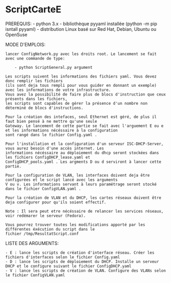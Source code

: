 # ScriptCarteE
PREREQUIS:
    - python 3.x
    - bibliothèque pyyaml installée (python -m pip isntall pyyaml)
    - distribution Linux basé sur Red Hat, Debian, Ubuntu ou OpenSuse

MODE D'EMPLOIS:

    lancer ConfigNetwork.py avec les droits root. Le lancement se fait avec une commande de type:

        - python ScriptGeneral.py argument

    Les scripts suivent les informations des fichiers yaml. Vous devez donc remplir les fichiers 
    (ils sont deja tous rempli pour vous guider en donnant un exemple) avec les informations de votre infrastructure.
    Vous avez la possibilité de faire plus de blocs d'instruction que ceux présents dans les fichiers, 
    les scripts sont capables de gérer la présence d'un nombre non déterminé de blocs d'instructions.

    Pour la création des intefaces, seul Ethernet est géré, de plus il faut bien pensé à ne mettre qu'une seule
    Gateway. Le lancement de cette partie se fait avec l'arguement E ou e et les informations nécéssaire à la configuration
    sont rangé dans le fichier Config.yaml .

    Pour l'installation et la configuration d'un serveur ISC-DHCP-Server, vous aurez besoin d'une accès internet. Les
    informations nécéssaire au déploiement du dhcp seront stockées dans les fichiers ConfigDHCP_lease.yaml et 
    ConfigDHCP_pools.yaml . Les argments D ou d serviront à lancer cette partie.

    Pour la configuration de VLAN, les interfaces doivent deja être configurées et le script lancé avec les arguments 
    V ou v. Les informations servant à leurs paramétrage seront stocké dans le fichier ConfigVLAN.yaml .

    Pour la création de VLAN et du DHCP, les cartes réseaux doivent être deja configurer pour qu'ils soient effectif.

    Note : Il sera peut etre nécéssaire de relancer les services réseaux, voir redémarer le serveur (Fedora).

    Vous pourrez trouver toutes les modifications apporté par les différentes éxécution du script dans le
    fichier /tmp/ResultatScript.conf

LISTE DES ARGUMENTS:

    - E : lance les scripts de création d'interface réseau. Créer les fichiers d'interfaces selon le fichier Config.yaml
    - D : lance les scripts de déploiement du DHCP. Installe un serveur DHCP et le configure suivant le fichier ConfigDHCP.yaml
    - V : lance les scripts de création de VLAN. Configure des VLANs selon le fichier ConfigVLAN.yaml